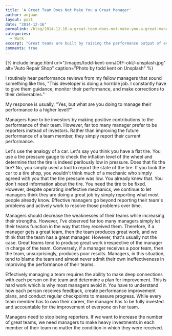 ```yaml
---
title: 'A Great Team Does Not Make You a Great Manager'
author: anjuan
layout: post
date: "2014-12-16"
permalink: /blog/2014-12-16-a-great-team-does-not-make-you-a-great-manager/
categories:
  - Work
excerpt: "Great teams are built by raising the performance output of everyone on the team. The glass isn't half full or half empty. It simply needs to be raised to the right level."
comments: true
---
```


{% include image.html url="/images/todd-kent-onnJOfF-okU-unsplash.jpg" alt="Auto Repair Shop" caption="Photo by todd kent on Unsplash" %}

I routinely hear performance reviews from my fellow managers that sound something like this, "This developer is doing a horrible job. I constantly have to give them guidance, monitor their performance, and make corrections to their deliverables."

My response is usually, "Yes, but what are you doing to manage their performance to a higher level?"

Managers have to be investors by making positive contributions to the performance of their team. However, far too many manager prefer to be reporters instead of investors. Rather than improving the future performance of a team member, they simply report their current performance.

Let's use the analogy of a car. Let's say you think you have a flat tire. You use a tire pressure gauge to check the inflation level of the wheel and determine that the tire is indeed perilously low in pressure. Does that fix the tire? No, you simply used a tool to report the state of the tire. If you took the car to a tire shop, you wouldn't think much of a mechanic who simply agreed with you that the tire pressure was low. You already knew that. You don't need information about the tire. You need the tire to be fixed. However, despite operating ineffective mechanics, we continue to let managers think they are doing a great job by simply reporting what most people already know. Effective managers go beyond reporting their team's problems and actively work to resolve those problems over time.

Managers should decrease the weaknesses of their teams while increasing their strengths. However, I've observed far too many managers simply let their teams function in the way that they received them. Therefore, if a manager gets a great team, then the team produces great work, and we think that the team has a great manager. However, that's usually not the case. Great teams tend to produce great work irrespective of the manager in charge of the team. Conversely, if a manager receives a poor team, then the team, unsurprisingly, produces poor results. Managers, in this situation, tend to blame the team and almost never admit their own ineffectiveness in improving the performance of their teams.

Effectively managing a team requires the ability to make deep connections with each person on the team and determine a plan for improvement. This is hard work which is why most managers avoid it. You have to understand how each person receives feedback, create performance improvement plans, and conduct regular checkpoints to measure progress. While every team member has to own their career, the manager has to be fully invested and accountable for the improvement of everyone on her team.

Managers need to stop being reporters. If we want to increase the number of great teams, we need managers to make heavy investments in each member of their team no matter the condition in which they were received.
